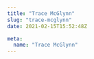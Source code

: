 ```yaml
---
title: "Trace McGlynn"
slug: "trace-mcglynn"
date: 2021-02-15T15:52:48Z

meta:
  name: "Trace McGlynn"
---
```


